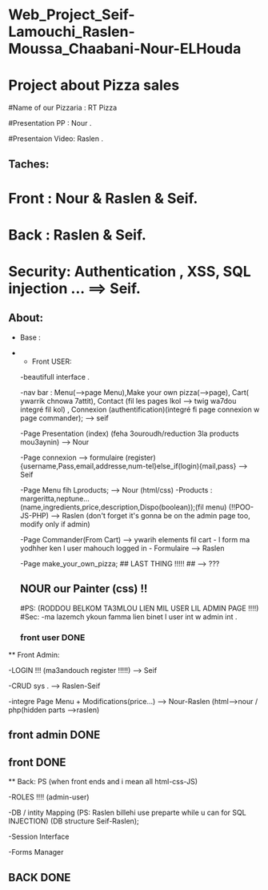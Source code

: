 # Web_Project_Seif-Lamouchi_Raslen-Moussa_Chaabani-Nour-ELHouda

# Project about Pizza sales

#Name of our Pizzaria : RT Pizza

#Presentation PP : Nour .

#Presentaion Video: Raslen .

## Taches:

# Front : Nour & Raslen & Seif.

# Back : Raslen & Seif.

# Security: Authentication , XSS, SQL injection ... ==> Seif.


## About:

* Base :
  
* * Front USER:
    
  -beautifull interface .

  -nav bar : Menu(-->page Menu),Make your own pizza(-->page), Cart( ywarrik chnowa 7attit), Contact (fil les pages lkol --> twig wa7dou integré fil kol) , Connexion (authentification)(integré fi page connexion w page commander); --> seif 


  
  -Page Presentation (index) (feha 3ouroudh/reduction 3la products mou3aynin) --> Nour

  -Page connexion --> formulaire (register){username,Pass,email,addresse,num-tel}else_if(login){mail,pass} --> Seif

  -Page Menu fih Lproducts; --> Nour (html/css)
    -Products : margeritta,neptune... (name,ingredients,price,description,Dispo(boolean));(fil menu) (!!POO-JS-PHP) --> Raslen (don't forget it's gonna be on the admin page too, modify only if admin)

  -Page Commander(From Cart) --> ywarih elements fil cart - l form ma yodhher ken l user mahouch logged in  - Formulaire --> Raslen

  -Page make_your_own_pizza; ## LAST THING !!!!! ## --> ???

  ## NOUR our Painter (css) !! ##

  #PS: (RODDOU BELKOM TA3MLOU LIEN MIL USER LIL ADMIN PAGE !!!!)
    #Sec: 
        -ma lazemch ykoun famma lien binet l user int w admin int .
  
    ### front user DONE ###

** Front Admin:
  
  -LOGIN !!! (ma3andouch register !!!!!) --> Seif
  
  -CRUD sys . --> Raslen-Seif
  
  -integre Page Menu + Modifications(price...) --> Nour-Raslen (html-->nour / php(hidden parts -->raslen)
  
  ## front admin DONE ##
  
## front DONE ###

** Back: PS (when front ends and i mean all html-css-JS)
  
  -ROLES !!!! (admin-user)
  
  -DB / intity Mapping (PS: Raslen billehi use preparte while u can for SQL INJECTION) (DB structure Seif-Raslen);
  
  -Session Interface
  
  -Forms Manager
## BACK DONE ##
  
